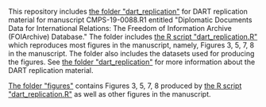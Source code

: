 This repository includes [the folder "dart_replication"](dart_replication/) for DART replication material for manuscript CMPS-19-0088.R1 entitled "Diplomatic Documents Data for International Relations: The Freedom of Information Archive (FOIArchive) Database." The folder includes [the R script "dart_replication.R"](dart_replication.R) which reproduces most figures in the manuscript, namely, Figures 3, 5, 7, 8 in the manuscript. The folder also includes the datasets used for producing the figures. See [the folder "dart_replication"](dart_replication/) for more information about the DART replication material. 

[The folder "figures"](figures/) contains Figures 3, 5, 7, 8 produced by [the R script "dart_replication.R"](dart_replication/dart_replication.R) as well as other figures in the manuscript. 
